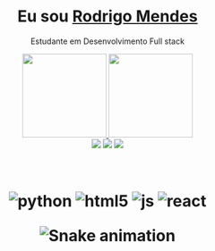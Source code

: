 <div>
  
  <h1 align="center">
    Eu sou
    <a href="https://www.linkedin.com/in/rodrigo-mendes-de-jesus-dev">Rodrigo Mendes</a>
  </h1>
  
  <p align="center">
    Estudante em Desenvolvimento Full stack
    </a>  
  </p>

</div>

<div align="center">
  <a href="https://github.com/catalystblack10">
    <img height="150em" src="https://github-readme-stats.vercel.app/api?username=catalyst10&count_private=true&include_all_commits=true&show_icons=true&theme=dracula&hide_border=false&show_owner=true"/>
    <img height="150em" src="https://github-readme-stats.vercel.app/api/top-langs/?username=catalyst10&theme=dracula&hide_border=false&&layout=compact"/>
  </a>
</div>

<div align="center">
  <a href="https://instagram.com/catalystblack10?igshid=ZDdkNTZiNTM=/" target="_blank"><img src="https://img.shields.io/badge/-Instagram-%23E4405F?style=for-the-badge&logo=instagram&logoColor=white" target="_blank"></a>
  <a href="https://www.linkedin.com/in/rodrigo-mendes-de-jesus-dev/" target="_blank"><img src="https://img.shields.io/badge/-LinkedIn-%230077B5?style=for-the-badge&logo=linkedin&logoColor=white" target="_blank"></a> 
  <a href="mailto:rodrigomendescatalyst@gmail.com"><img src="https://img.shields.io/badge/-Gmail-%23333?style=for-the-badge&logo=gmail&logoColor=white" target="_blank"></a>

</div>
<h1 align="center" ## Tecnologias em aprendizado </h1>
<div align="center" valign="top"><br>
<img align="center" alt="python" src="https://img.shields.io/badge/Xamarin-3498DB?style=for-the-badge&logo=xamarin&logoColor=white"/>
<img align="center" alt="html5" src="https://img.shields.io/badge/HTML5-E34F26?style=for-the-badge&logo=html5&logoColor=white/>
<img align="center" alt="css" src="https://img.shields.io/badge/CSS3-1572B6?style=for-the-badge&logo=css3&logoColor=white"/>
<img align="center" alt="js" src="https://img.shields.io/badge/JavaScript-F7DF1E?style-for-the-badge&logo=javascript&logoColor=black"/>
<img align="center" alt="react" src="https://img.shields.io/badge/React-20232A? style-for-the-badge&logo=react&logoColor=61DAFB"/> 
</div>

<div align="center">

  ![Snake animation](https://github.com/danielbped/danielbped/blob/output/github-contribution-grid-snake.svg)
  
</div>
